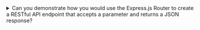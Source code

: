 <details>
  <summary>Can you demonstrate how you would use the Express.js Router to create a RESTful API endpoint that accepts a parameter and returns a JSON response?</summary>
  
  ```js
  const express = require('express');
  const app = express();
  
  // Create a new router instance
  const router = express.Router();
  
  // Define a route that accepts a parameter
  router.get('/users/:id', (req, res) => {
    const userId = req.params.id;
  
    // TODO: Lookup the user with the given ID from a database or other data source
    const user = { id: userId, name: 'John Doe', email: 'johndoe@example.com' };
  
    // Return a JSON response with the user data
    res.json(user);
  });
  
  // Mount the router at a specific endpoint
  app.use('/api', router);
  
  // Start the server
  app.listen(3000, () => {
    console.log('Server started on port 3000');
  });
  
  ```
  
  In this example, we first create a new instance of the Express.js Router using the **`express.Router()`** method. We then define a route for the router using the **`router.get()`** method, which accepts a URL path with a parameter placeholder (**`/users/:id`**) and a callback function that is executed when the route is matched. Inside the callback function, we retrieve the **`id`** parameter from the request using **`req.params.id`** and use it to lookup the corresponding user data from a database or other data source. Finally, we return a JSON response with the user data using the **`res.json()`** method.
  
  We then mount the router at a specific endpoint (**`/api`**) using the **`app.use()`** method, which tells Express to use the router for any requests that match the specified endpoint. Finally, we start the server using the **`app.listen()`** method and log a message to the console to indicate that the server has started.
  
  With this code, a client can make a GET request to **`/api/users/123`** (where **`123`** is the ID of the user they want to retrieve) and receive a JSON response with the user data in return.

</details>